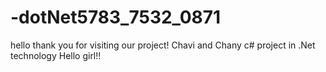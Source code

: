 # -dotNet5783_7532_0871
hello thank you for visiting our project!
Chavi and Chany c# project in .Net technology
Hello girl!!
